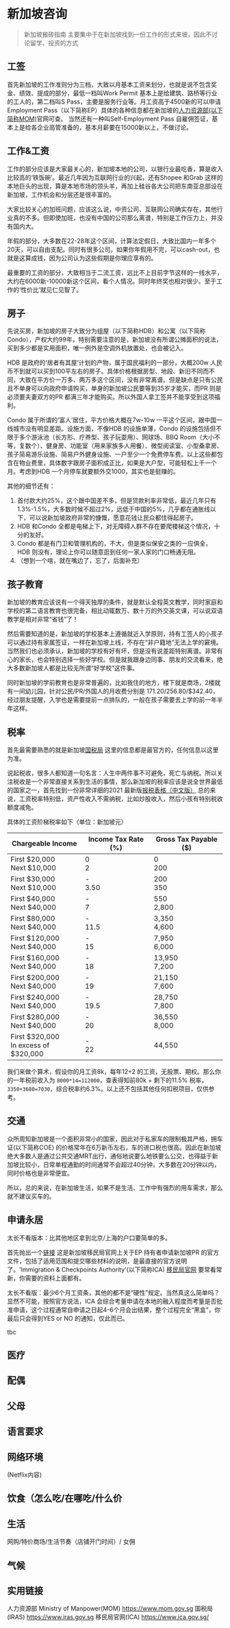 # 新加坡咨询

> 新加坡搬砖指南
> 主要集中于在新加坡找到一份工作的形式来坡，因此不讨论留学、投资的方式

## 工签

首先新加坡的工作准则分为三档，大致以月基本工资来划分，也就是说不包含奖金、绩效、提成的部分，最低一档叫Work Permit 基本上是给建筑、路桥等行业的工人的，第二档叫S Pass，主要是服务行业等。月工资高于4500新的可以申请Employment Pass（以下简称EP）具体的各种信息都在新加坡的[人力资源部(以下简称MOM)](https://www.mom.gov.sg/passes-and-permits/employment-pass)官网可查。
当然还有一种叫Self-Employment Pass 自雇佣签证，基本上是给各企业高管准备的，基本月薪要在15000新以上，不做讨论。

## 工作&工资

工作的部分应该是大家最关心的，新加坡本地的公司，以银行业最吃香，算是收入比较高的‘铁饭碗’。最近几年因为互联网行业的兴起，还有Shopee 和Grab 这样的本地巨头的出现，算是本地市场的领头羊，再加上硅谷各大公司把东南亚总部设在新加坡，工作机会和分层还是很丰富的。

大家比较关心的加班问题，应该这么说，中资公司、互联网公司确实存在，其他行业真的不多。但即使加班，也没有中国的公司那么离谱，特别是工作压力上，并没有国内大。

年假的部分，大多数在22-28年这个区间，计算法定假日，大致比国内一年多个20天，可以自由支配。同时有很多公司，如果你年假用不完，可以cash-out，也就是这算成钱，因为公司认为这些假期是你理应享有的。

最重要的工资的部分，大致相当于二流工资，远比不上目前字节这样的一线水平，大约在6000新-10000新这个区间，看个人情况。同时年终奖也相对很少。至于工作的‘性价比’就见仁见智了。

## 房子

先说买房，新加坡的房子大致分为组屋（以下简称HDB）和公寓（以下简称Condo），产权大约99年，特别需要注意的是，新加坡没有所谓公摊面积的说法，买到多少都是实用面积，唯一例外是空调外机放置处，也会被记入。

HDB 是政府的‘居者有其屋’计划的产物，属于国民福利的一部分，大概200w 人民币不到就可以买到100平左右的房子。具体价格根据房型、地段、新旧不同而不同，大致在平方价一万多、两万多这个区间，没有非常离谱。但是缺点是只有公民且不单身可以向政府申请购买，单身的新加坡公民要等到35岁才能买，而PR 则是必须要夫妻双方的PR 都满三年才能购买。所以外国人拿工签并不能享受到这项福利。

Condo 属于所谓的‘富人’居住，平方价格大概在7w-10w 一平这个区间，跟中国一线城市没有明显差距。设施方面，不像HDB 的设施单薄，Condo 的设施包括但不限于多个游泳池（长方形、疗养型、孩子玩耍用）、网球场、BBQ Room（大小不等，复数个）、健身房、功能室（用来家族多人用餐）、微型阅读室、小型桑拿房、孩子简易游乐设施、简易户外健身设施、一户至少一个免费停车费。以上这些都包含在物业费里，具体数字跟房子面积成正比，如果是大户型，可能轻松上千一个月。考虑到HDB 一个月停车就要额外交1000，其实也是挺赚的。

其他的细节还有：
1. 首付款大约25%，这个跟中国差不多，但是贷款利率非常低，最近几年只有1.3%-1.5%，大多数时候不超过2%，远低于中国的5%，几乎都在通胀线以下，可以说新加坡政府非常的慷慨，愿意花钱让民众都住得起房子。
2. HDB 和Condo 全都是电梯上下，对无障碍人群不存在要爬楼梯这个情况，十分的友好。
3. Condo 都是有门卫和管理机构的，不大，但是类似保安之类的一应俱全，HDB 则没有，理论上你可以随意逛到任何一家人家的门口畅通无阻。
4. （想到一个啥，就在嘴边了，忘了，后面补充）

## 孩子教育

新加坡的教育应该说有一个得天独厚的条件，就是默认全程英文教学，同时家庭和学校的第二语言教育也很完备，相比动辄数万、数十万的外交英文课，可以说双语教学是相对非常“省钱”了！

然后需要知道的是，新加坡的学校基本上遵循就近入学原则，持有工签人的小孩子可以通过持有家属签证，一样在新加坡上线，不存在“非户籍地”无法上学的窘境。当然我们也必须承认，新加坡的学校有好有坏，但是没有说差距特别离谱。非常有心的家长，也会特别选择一些好学校。但是就我跟身边同事、朋友的交流看来，绝大多数新加坡人都是比较无所谓“好学校”这件事。

同时新加坡的学前教育也是非常普遍的，比如我住的地方，楼下就是商场，2楼就有一间幼儿园，针对公民/PR/外国人的月收费分别是 $171.20/$256.80/$342.40，经过朋友提醒，入学也是需要提前一点排队的，一般在孩子需要去上学的前一年半年这样。

## 税率

首先最需要熟悉的就是新加坡[国税局](https://www.iras.gov.sg) 这里的信息都是最官方的，任何信息以这里为准。

说起税收，很多人都知道一句名言：人生中两件事不可避免，死亡与纳税。所以关注税收是一个非常直接关系到生活的事情，那么新加坡的税率应该是说全世界最低的国家之一，首先找到一份非常详细的2021 最新版[报税表格（中文版）](https://www.iras.gov.sg/irashome/uploadedFiles/IRASHome/Individuals/Guide%20to%20Form%20B1%20(Chinese).pdf) 总的来说，工资税率特别低，资产性收入不需纳税，比如炒股收入，然后小孩有特别税收额度减免。

具体的工资阶梯税率如下（单位：新加坡元）

| Chargeable Income | Income Tax Rate (%) | Gross Tax Payable ($) |
| ------- | ------- | ------- |
| First $20,000<br>Next $10,000 | 0<br>2 | 0<br>200 |
| First $30,000<br>Next $10,000 | -<br>3.50 | 200<br>350 |
| First $40,000<br>Next $40,000 | -<br>7 | 550<br>2,800 |
| First $80,000<br>Next $40,000 | -<br>11.5 | 3,350<br>4,600 |
| First $120,000<br>Next $40,000 | -<br>15 | 7,950<br>6,000 |
| First $160,000<br>Next $40,000 | -<br>18 | 13,950<br>7,200 |
| First $200,000<br>Next $40,000 | -<br>19 | 21,150<br>7,600 |
| First $240,000<br>Next $40,000 | -<br>19.5 | 28,750<br>7,800 |
| First $280,000<br>Next $40,000 | -<br>20 | 36,550<br>8,000 |
| First $320,000<br>In excess of $320,000 | -<br>22 | 44,550 |

我们来做个算术，假设你的月工资8k，每年12+2 的工资，无股票、期权。那么你的一年税前收入为 `8000*14=112000`，查表得知前80k + 剩下的11.5% 税率，`3350+3680=7030`，综合税率约6.3%。以上还不包括其他任何扣税项目，仅供参考。

## 交通

众所周知新加坡是一个面积非常小的国家，因此对于私家车的限制极其严格，拥车证(以下简称COE) 的价格常年在6万新币左右，车的进口税也很高。因此在新加坡绝大多数人是通过公共交通MRT出行，通俗地说要么地铁要么公交，也得益于新加坡比较小，日常单程通勤的时间通常不会超过40分钟，大多数在20分钟以内，同时价格也是非常便宜。

所以，总的来说，在新加坡生活，如果不是生活、工作中有强烈的用车需求，那么就不建议买车的。

## 申请永居

太长不看版本：比其他地区拿到北京/上海的户口要简单的多。

首先抛出一个[链接](https://www.ica.gov.sg/docs/default-source/ica/eservices/epr/explanatory_notes_and_document_list_for_pts.pdf) 这是新加坡移民局官网上关于EP 持有者申请新加坡PR 的官方文件，包括了适用范围和提交哪些材料的说明，是最直接的官方说明了。'Immigration & Checkpoints Authority'(以下简称ICA) [移民局官网](https://www.ica.gov.sg/) 要常看常新，你需要的资料上面都有。

太长不看版：最少6个月工资条，其他的都不是“硬性”规定。当然真这么简单吗？显然不可能，按照官方说法，ICA 会综合考量申请在本地的融入程度而考量是否批准申请，这个过程通常自申请之日起4-6个月会出结果，整个过程完全“黑盒”，你最后只会得到YES or NO 的通知，仅此而已。

tbc

## 医疗

## 配偶

## 父母

## 语言要求

## 网络环境
(Netflix内容)

## 饮食（怎么吃/在哪吃/什么价

## 生活
网购/特价商场/生活节奏（店铺开门时间）/ 女佣

## 气候


## 实用链接

人力资源部 Ministry of Manpower(MOM) https://www.mom.gov.sg
国税局(IRAS) https://www.iras.gov.sg
移民局官网(ICA) https://www.ica.gov.sg/
